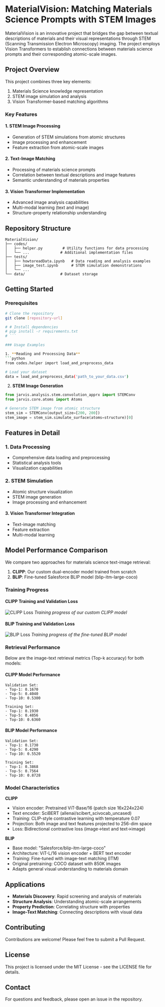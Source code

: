 # MaterialVision: Matching Materials Science Prompts with STEM Images

MaterialVision is an innovative project that bridges the gap between textual descriptions of materials and their visual representations through STEM (Scanning Transmission Electron Microscopy) imaging. The project employs Vision Transformers to establish connections between materials science prompts and their corresponding atomic-scale images.

## Project Overview

This project combines three key elements:
1. Materials Science knowledge representation
2. STEM image simulation and analysis
3. Vision Transformer-based matching algorithms

### Key Features

#### 1. STEM Image Processing
- Generation of STEM simulations from atomic structures
- Image processing and enhancement
- Feature extraction from atomic-scale images

#### 2. Text-Image Matching
- Processing of materials science prompts
- Correlation between textual descriptions and image features
- Semantic understanding of materials properties

#### 3. Vision Transformer Implementation
- Advanced image analysis capabilities
- Multi-modal learning (text and image)
- Structure-property relationship understanding

## Repository Structure

```
MaterialVision/
├── codes/
│   ├── helper.py         # Utility functions for data processing
│   └── ...              # Additional implementation files
├── tests/
│   ├── howtoreadData.ipynb   # Data reading and analysis examples
│   ├── image_test.ipynb      # STEM simulation demonstrations
│   └── ...
└── data/                # Dataset storage
```

## Getting Started

### Prerequisites
```bash
# Clone the repository
git clone [repository-url]

# # Install dependencies
# pip install -r requirements.txt
# ```

### Usage Examples

1. **Reading and Processing Data**
```python
from codes.helper import load_and_preprocess_data

# Load your dataset
data = load_and_preprocess_data('path_to_your_data.csv')
```

2. **STEM Image Generation**
```python
from jarvis.analysis.stem.convolution_apprx import STEMConv
from jarvis.core.atoms import Atoms

# Generate STEM image from atomic structure
stem_sim = STEMConv(output_size=[200, 200])
stem_image = stem_sim.simulate_surface(atoms=structure)[0]
```

## Features in Detail

### 1. Data Processing
- Comprehensive data loading and preprocessing
- Statistical analysis tools
- Visualization capabilities

### 2. STEM Simulation
- Atomic structure visualization
- STEM image generation
- Image processing and enhancement

#### 3. Vision Transformer Integration
- Text-image matching
- Feature extraction
- Multi-modal learning

## Model Performance Comparison

We compare two approaches for materials science text-image retrieval:
1. **CLIPP**: Our custom dual-encoder model trained from scratch
2. **BLIP**: Fine-tuned Salesforce BLIP model (blip-itm-large-coco)

### Training Progress

#### CLIPP Training and Validation Loss
![CLIPP Loss](models/baseCLIPP/checkpoints/loss.png)
*Training progress of our custom CLIPP model*

#### BLIP Training and Validation Loss
![BLIP Loss](models/Salesforce/checkpoints_blip/loss.png)
*Training progress of the fine-tuned BLIP model*

### Retrieval Performance

Below are the image-text retrieval metrics (Top-k accuracy) for both models:

#### CLIPP Model Performance
```
Validation Set:
- Top-1: 0.1670
- Top-5: 0.4040
- Top-10: 0.5300

Training Set:
- Top-1: 0.1930
- Top-5: 0.4856
- Top-10: 0.6360
```

#### BLIP Model Performance
```
Validation Set:
- Top-1: 0.1730
- Top-5: 0.4290
- Top-10: 0.5520

Training Set:
- Top-1: 0.3868
- Top-5: 0.7564
- Top-10: 0.8728
```

### Model Characteristics

**CLIPP**
- Vision encoder: Pretrained ViT-Base/16 (patch size 16x224x224)
- Text encoder: SciBERT (allenai/scibert_scivocab_uncased)
- Training: CLIP-style contrastive learning with temperature 0.07
- Projection: Both image and text features projected to 256-dim space
- Loss: Bidirectional contrastive loss (image→text and text→image)

**BLIP**
- Base model: "Salesforce/blip-itm-large-coco"
- Architecture: ViT-L/16 vision encoder + BERT text encoder
- Training: Fine-tuned with image-text matching (ITM)
- Original pretraining: COCO dataset with 850K images
- Adapts general visual understanding to materials domain

## Applications

- **Materials Discovery**: Rapid screening and analysis of materials
- **Structure Analysis**: Understanding atomic-scale arrangements
- **Property Prediction**: Correlating structure with properties
- **Image-Text Matching**: Connecting descriptions with visual data

## Contributing

Contributions are welcome! Please feel free to submit a Pull Request.

## License

This project is licensed under the MIT License - see the LICENSE file for details.

## Contact

For questions and feedback, please open an issue in the repository.
